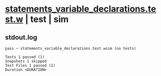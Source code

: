 # [statements_variable_declarations.test.w](../../../../../examples/tests/valid/statements_variable_declarations.test.w) | test | sim

## stdout.log
```log
pass ─ statements_variable_declarations.test.wsim (no tests)

Tests 1 passed (1)
Snapshots 1 skipped
Test Files 1 passed (1)
Duration <DURATION>
```

